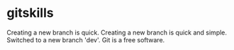 # gitskills
Creating a new branch is quick.
Creating a new branch is quick and simple.
Switched to a new branch 'dev'.
Git is a free software.

